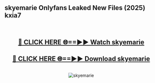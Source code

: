 <h2>skyemarie Onlyfans Leaked New Files (2025) kxia7</h2>
<br>
<div align="center">
<h2><a href="https://mediafiles.top/skyemarie&ref=git" rel="nofollow">🔴 CLICK HERE 🌐==►► Watch skyemarie</a></h2>
<h2><a href="https://mediafiles.top/skyemarie&ref=git" rel="nofollow">🔴 CLICK HERE 🌐==►► Download skyemarie</a></h2>
<br>
<a href="https://mediafiles.top/skyemarie&ref=git" rel="nofollow" data-target="animated-image.originalLink"><img src="https://i.ibb.co.com/xMMVF88/686577567.gif" alt="skyemarie" style="max-width: 100%; display: inline-block;" data-target="animated-image.originalImage"></a>
</div>
<br>
<br>